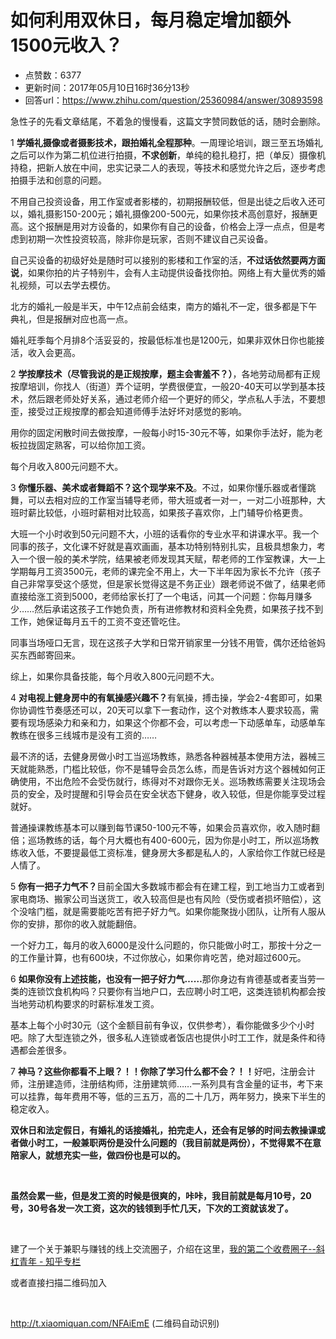 # 如何利用双休日，每月稳定增加额外1500元收入？
- 点赞数：6377
- 更新时间：2017年05月10日16时36分13秒
- 回答url：https://www.zhihu.com/question/25360984/answer/30893598
<body>
 <p data-pid="blXuAs7e">急性子的先看文章结尾，不着急的慢慢看，这篇文字赞同数低的话，随时会删除。</p>
 <p data-pid="ydbOrGdE">1 <b>学婚礼摄像或者摄影技术，跟拍婚礼全程那种</b>。一周理论培训，跟三至五场婚礼之后可以作为第二机位进行拍摄，<b>不求创新</b>，单纯的稳扎稳打，把（单反）摄像机持稳，把新人放在中间，忠实记录二人的表现，等技术和感觉允许之后，逐步考虑拍摄手法和创意的问题。</p>
 <p data-pid="kjZkT0kz">不用自己投资设备，用工作室或者影楼的，初期报酬较低，但是出徒之后收入还可以，婚礼摄影150-200元；婚礼摄像200-500元，如果你技术高创意好，报酬更高。这个报酬是用对方设备的，如果你有自己的设备，价格会上浮一点点，但是考虑到初期一次性投资较高，除非你是玩家，否则不建议自己买设备。</p>
 <p data-pid="WAdY7BBQ">自己买设备的初级好处是随时可以接别的影楼和工作室的活，<b>不过话依然要两方面说</b>，如果你拍的片子特别牛，会有人主动提供设备找你拍。网络上有大量优秀的婚礼视频，可以去学去模仿。</p>
 <p data-pid="vfv8QyHS">北方的婚礼一般是半天，中午12点前会结束，南方的婚礼不一定，很多都是下午典礼，但是报酬对应也高一点。</p>
 <p data-pid="ep71s_1Z">婚礼旺季每个月排8个活妥妥的，按最低标准也是1200元，如果非双休日你也能接活，收入会更高。</p>
 <p data-pid="Qo10EUHd">2 <b>学按摩技术（尽管我说的是正规按摩，题主会害羞不？）</b>，各地劳动局都有正规按摩培训，你找人（街道）弄个证明，学费很便宜，一般20-40天可以学到基本技术，然后跟老师处好关系，通过老师介绍一个更好的师父，学点私人手法，不要想歪，接受过正规按摩的都会知道师傅手法好坏对感觉的影响。</p>
 <p data-pid="Nl8Dcq98">用你的固定闲散时间去做按摩，一般每小时15-30元不等，如果你手法好，能为老板拉拢固定熟客，可以给你加工资。</p>
 <p data-pid="qHfNuSVB">每个月收入800元问题不大。</p>
 <p data-pid="KEnZNZjK">3 <b>你懂乐器、美术或者舞蹈不？这个现学来不及</b>。不过，如果你懂乐器或者懂跳舞，可以去相对应的工作室当辅导老师，带大班或者一对一，一对二小班那种，大班时薪比较低，小班时薪相对比较高，如果孩子喜欢你，上门辅导价格更贵。</p>
 <p data-pid="fPkcVUjZ">大班一个小时收到50元问题不大，小班的话看你的专业水平和讲课水平。我一个同事的孩子，文化课不好就是喜欢画画，基本功特别特别扎实，且极具想象力，考入一个很一般的美术学院，结果被老师发现其天赋，帮老师的工作室教课，大一上学期每月工资3500元，老师的课完全不用上，大一下半年因为家长不允许（孩子自己非常享受这个感觉，但是家长觉得这是不务正业）跟老师说不做了，结果老师直接给涨工资到5000，老师给家长打了一个电话，问其一个问题：你每月赚多少……然后承诺这孩子工作她负责，所有进修教材和资料全免费，如果孩子找不到工作，她保证每月五千的工资不变还管吃住。</p>
 <p data-pid="4WsLk2dm">同事当场哑口无言，现在这孩子大学和日常开销家里一分钱不用管，偶尔还给爸妈买东西邮寄回来。</p>
 <p data-pid="NoOgsGLH">综上，如果你具备技能，每个月收入800元问题不大。</p>
 <p data-pid="rVOtxPhq">4 <b>对电视上健身房中的有氧操感兴趣不？</b>有氧操，搏击操，学会2-4套即可，如果你协调性节奏感还可以，20天可以拿下一套动作，这个对教练本人要求较高，需要有现场感染力和亲和力，如果这个你都不会，可以考虑一下动感单车，动感单车教练在很多三线城市是没有工资的……</p>
 <p data-pid="pbsDCcBE">最不济的话，去健身房做小时工当巡场教练，熟悉各种器械基本使用方法，器械三天就能熟悉，门槛比较低，你不是辅导会员怎么练，而是告诉对方这个器械如何正确使用，不出危险不会受伤就行，练得对不对跟你无关。巡场教练需要关注现场会员的安全，及时提醒和引导会员在安全状态下健身，收入较低，但是你能享受过程就好。</p>
 <p data-pid="o8Vhw8Oq">普通操课教练基本可以赚到每节课50-100元不等，如果会员喜欢你，收入随时翻倍；巡场教练的话，每个月大概也有400-600元，因为你是小时工，所以巡场教练收入低，不要提最低工资标准，健身房大多都是私人的，人家给你工作就已经是人情了。</p>
 <p data-pid="6mnKu0ea">5 <b>你有一把子力气不？</b>目前全国大多数城市都会有在建工程，到工地当力工或者到家电商场、搬家公司当送货工，收入较高但是也有风险（受伤或者损坏赔偿），这个没啥门槛，就是需要能吃苦有把子好力气。如果你能聚拢小团队，让所有人服从你的安排，那你的收入就能翻倍。</p>
 <p data-pid="_2Ii613g">一个好力工，每月的收入6000是没什么问题的，你只能做小时工，那按十分之一的工作量计算，也有600块，不过你放心，如果你肯吃苦，绝对超过600元。</p>
 <p data-pid="kXWc0zv5">6 <b>如果你没有上述技能，也没有一把子好力气……</b>那你身边有肯德基或者麦当劳一类的连锁饮食机构吗？只要你有当地户口，去应聘小时工吧，这类连锁机构都会按当地劳动机构要求的时薪标准发工资。</p>
 <p data-pid="vbMEmMQ0">基本上每个小时30元（这个金额目前有争议，仅供参考），看你能做多少个小时吧。除了大型连锁之外，很多私人连锁或者饭店也提供小时工工作，就是条件和待遇都会差很多。</p>
 <p data-pid="ZkvUfUI2">7 <b>神马？这些你都看不上眼？！！你除了学习什么都不会？！！</b>好吧，注册会计师，注册建造师，注册结构师，注册建筑师……一系列具有含金量的证书，考下来可以挂靠，每年费用不等，低的三五万，高的二十几万，两年努力，换来下半生的稳定收入。</p>
 <p data-pid="k93ExLbZ"><b>双休日和法定假日，有婚礼的话接婚礼，拍完走人，还会有足够的时间去教操课或者做小时工，一般兼职两份是没什么问题的（我目前就是两份），不觉得累不在意陪家人，就想充实一些，做四份也是可以的。</b></p>
 <br>
 <p data-pid="YDLI9kdP"><b>虽然会累一些，但是发工资的时候是很爽的，咔咔，我目前就是每月10号，20号，30号各发一次工资，这次的钱领到手忙几天，下次的工资就该发了。</b></p>
 <br>
 <p data-pid="GxRuDpIW">建了一个关于兼职与赚钱的线上交流圈子，介绍在这里，<a href="https://zhuanlan.zhihu.com/p/26788501" class="internal">我的第二个收费圈子--斜杠青年 - 知乎专栏</a></p>
 <p data-pid="qgMTMnAc">或者直接扫描二维码加入</p>
 <br>
 <p><a href="https://link.zhihu.com/?target=http%3A//t.xiaomiquan.com/NFAiEmE" class=" external" target="_blank" rel="nofollow noreferrer"><span class="invisible">http://</span><span class="visible">t.xiaomiquan.com/NFAiEm</span><span class="invisible">E</span><span class="ellipsis"></span></a> (二维码自动识别)</p>
</body>